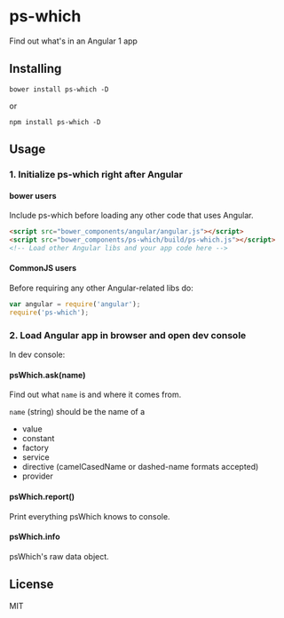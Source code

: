 # ps-which

Find out what's in an Angular 1 app

## Installing

`bower install ps-which -D`

or

`npm install ps-which -D`

## Usage

### 1. Initialize ps-which right after Angular

#### bower users

Include ps-which before loading any other code that uses Angular.

```html
<script src="bower_components/angular/angular.js"></script>
<script src="bower_components/ps-which/build/ps-which.js"></script>
<!-- Load other Angular libs and your app code here -->
```

#### CommonJS users

Before requiring any other Angular-related libs do:

```js
var angular = require('angular');
require('ps-which');
```

### 2. Load Angular app in browser and open dev console

In dev console:

#### psWhich.ask(name)

Find out what `name` is and where it comes from.

`name` (string) should be the name of a

- value
- constant
- factory
- service
- directive (camelCasedName or dashed-name formats accepted)
- provider

#### psWhich.report()

Print everything psWhich knows to console.

#### psWhich.info

psWhich's raw data object.

## License

MIT